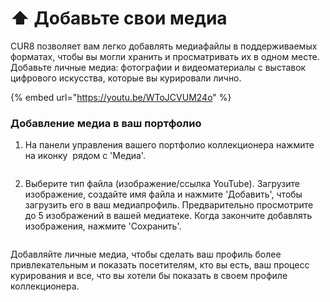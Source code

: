 # ⬆️ Добавьте свои медиа

CUR8 позволяет вам легко добавлять медиафайлы в поддерживаемых форматах, чтобы вы могли хранить и просматривать их в одном месте. Добавьте личные медиа: фотографии и видеоматериалы с выставок цифрового искусства, которые вы курировали лично.

{% embed url="https://youtu.be/WToJCVUM24o" %}

### Добавление медиа в ваш портфолио

1. На панели управления вашего портфолио коллекционера нажмите на иконку <img src="../../.gitbook/assets/Screenshot 2024-07-09 at 14.25.39.png" alt="" data-size="line"> рядом с 'Медиа'.

<figure><img src="../../.gitbook/assets/Screenshot 2025-03-11 at 11.08.39.png" alt=""><figcaption></figcaption></figure>

2. Выберите тип файла (изображение/ссылка YouTube). Загрузите изображение, создайте имя файла и нажмите 'Добавить', чтобы загрузить его в ваш медиапрофиль. Предварительно просмотрите до 5 изображений в вашей медиатеке. Когда закончите добавлять изображения, нажмите 'Сохранить'.

<figure><img src="../../.gitbook/assets/Screenshot 2025-03-11 at 11.09.34.png" alt=""><figcaption></figcaption></figure>

Добавляйте личные медиа, чтобы сделать ваш профиль более привлекательным и показать посетителям, кто вы есть, ваш процесс курирования и все, что вы хотели бы показать в своем профиле коллекционера.